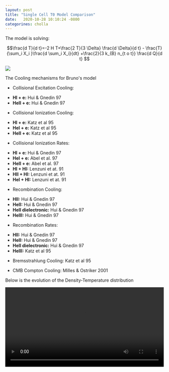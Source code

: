 ```yaml
---
layout: post
title: "Single Cell T0 Model Comparison"
date:   2020-10-28 10:10:24 -0800
categorines: cholla
---
```


The model is solving:

$$\frac{d T}{d t}=-2 H T+\frac{2 T}{3 \Delta} \frac{d \Delta}{d t} - \frac{T}{\sum_i X_i }\frac{d \sum_i X_i}{dt}   +\frac{2}{3 k_{B} n_{t o t}} \frac{d Q}{d t} $$

<img src="{{ site.url }}assets/images/temp_evolution_Grackle.png">



The Cooling mechanisms for Bruno's model

* Collisional Excitation Cooling: 
- **HI + e:** Hui & Gnedin 97
- **HeII + e:** Hui & Gnedin 97


* Collisional Ionization Cooling: 
- **HI + e:** Katz et al 95
- **HeI + e:** Katz et al 95
- **HeII + e:** Katz et al 95


* Collisional Ionization Rates: 
- **HI + e:** Hui & Gnedin 97
- **HeI + e:** Abel et al. 97
- **HeII + e:** Abel et al. 97
- **HI + HI:** Lenzuni et at. 91
- **HII + HI:** Lenzuni et at. 91
- **HeI + HI:** Lenzuni et at. 91

* Recombination Cooling:
- **HII:** Hui & Gnedin 97
- **HeII:** Hui & Gnedin 97
- **HeII dielectronic:** Hui & Gnedin 97
- **HeIII:** Hui & Gnedin 97

* Recombination Rates:
- **HII:** Hui & Gnedin 97
- **HeII:** Hui & Gnedin 97
- **HeII dielectronic:**  Hui & Gnedin 97
- **HeIII:** Katz et al 95


* Bremsstrahlung Cooling: Katz et al 95
 
* CMB Compton Cooling: Milles & Ostriker 2001



Below is the evolution of the Density-Temperature distribution


<div style="text-align: center">
<video src="{{ site.url }}assets/videos/phase_diagram_uvb_comparison_balck.mp4" width="100%"  height="auto" controls preload> </video>
</div>